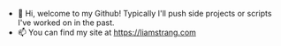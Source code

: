 - 👋 Hi, welcome to my Github! Typically I'll push side projects or scripts I've worked on in the past.
- 📫 You can find my site at <a href="https://liamstrang.com" target="_blank">https://liamstrang.com</a>
